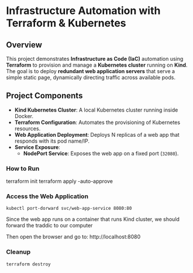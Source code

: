 # Infrastructure Automation with Terraform & Kubernetes

## Overview

This project demonstrates **Infrastructure as Code (IaC)** automation using **Terraform** to provision and manage a **Kubernetes cluster** running on **Kind**. The goal is to deploy **redundant web application servers** that serve a simple static page, dynamically directing traffic across available pods.

## Project Components

- **Kind Kubernetes Cluster**: A local Kubernetes cluster running inside Docker.
- **Terraform Configuration**: Automates the provisioning of Kubernetes resources.
- **Web Application Deployment**: Deploys N replicas of a web app that responds with its pod name/IP.
- **Service Exposure**:
  - **NodePort Service**: Exposes the web app on a fixed port (`32080`).


### How to Run
terraform init
terraform apply -auto-approve

### Access the Web Application
```kubectl
kubectl port-dorward svc/web-app-service 8080:80
```
Since the web app runs on a container that runs Kind cluster, we should forward the traddic to our computer

Then open the browser and go to:
http://localhost:8080

### Cleanup
```hcl
terraform destroy

